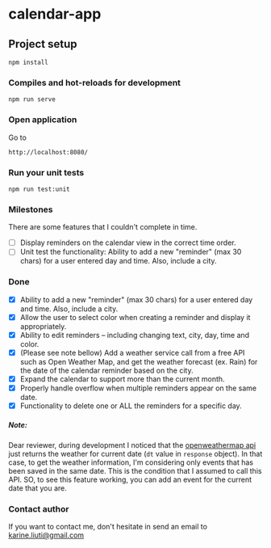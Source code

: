 # calendar-app

## Project setup
```
npm install
```

### Compiles and hot-reloads for development
```
npm run serve
```
### Open application
Go to
```
http://localhost:8080/
```

### Run your unit tests
```
npm run test:unit
```

### Milestones

There are some features that I couldn't complete in time.
- [ ] Display reminders on the calendar view in the correct time order.
- [ ] Unit test the functionality: Ability to add a new "reminder" (max 30 chars) for a user entered day and time. Also, include a city.

### Done
- [x] Ability to add a new "reminder" (max 30 chars) for a user entered day and time. Also, include a city.
- [x] Allow the user to select color when creating a reminder and display it appropriately.
- [x] Ability to edit reminders – including changing text, city, day, time and color.
- [x] (Please see note bellow) Add a weather service call from a free API such as Open Weather Map, and get the weather forecast (ex. Rain) for the date of the calendar reminder based on the city.
- [x] Expand the calendar to support more than the current month.
- [x] Properly handle overflow when multiple reminders appear on the same date.
- [x] Functionality to delete one or ALL the reminders for a specific day.

##### Note: 
Dear reviewer, during development I noticed that the [openweathermap api](https://openweathermap.org/forecast16#name16) just returns the weather for
current date (`dt` value in `response` object).
In that case, to get the weather information, I'm considering only events that has been saved in the same date. This is the condition that I assumed
to call this API. SO, to see this feature working, you can add an event for the current date that you are.

### Contact author
If you want to contact me, don't hesitate in send an email to karine.liuti@gmail.com